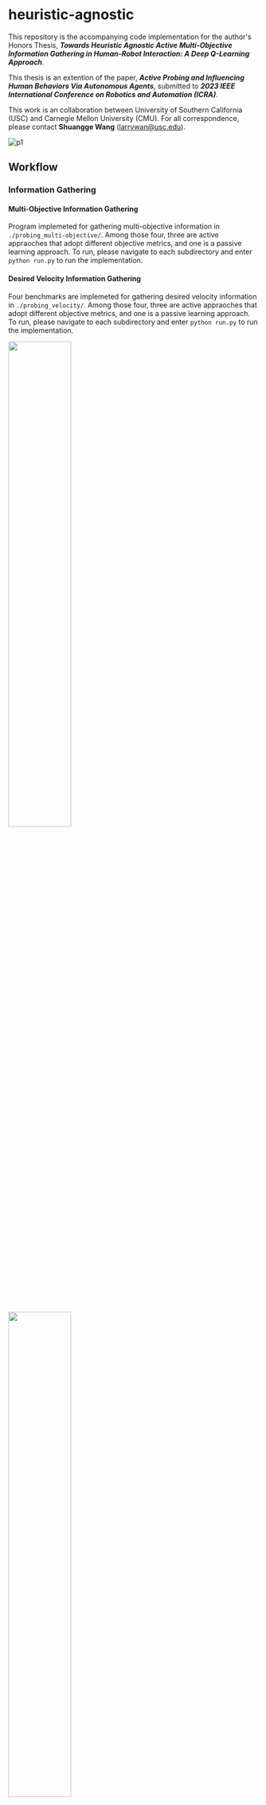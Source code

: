 # heuristic-agnostic

This repository is the accompanying code implementation for the author's Honors Thesis, ***Towards Heuristic Agnostic Active Multi-Objective Information Gathering in
Human-Robot Interaction: A Deep Q-Learning Approach***.

This thesis is an extention of the paper, ***Active Probing and Influencing Human Behaviors Via Autonomous Agents***, submitted to ***2023 IEEE International Conference on Robotics and Automation (ICRA)***.

This work is an collaboration between University of Southern California (USC) and Carnegie Mellon University (CMU). For all correspondence, please contact **Shuangge Wang** (larrywan@usc.edu).

![p1](https://user-images.githubusercontent.com/77814631/193433536-dbaed09b-8bde-471b-834f-320c92466b9c.png)

## Workflow
### Information Gathering

#### Multi-Objective Information Gathering
Program implemeted for gathering multi-objective information in `./probing_multi-objective/`. Among those four, three are active appraoches that adopt different objective metrics, and one is a passive learning approach.
To run, please navigate to each subdirectory and enter `python run.py` to run the implementation.

#### Desired Velocity Information Gathering
Four benchmarks are implemeted for gathering desired velocity information in `./probing_velocity/`. Among those four, three are active appraoches that adopt different objective metrics, and one is a passive learning approach.
To run, please navigate to each subdirectory and enter `python run.py` to run the implementation.


<img src="https://user-images.githubusercontent.com/77814631/200959775-8168a96c-d95f-405f-a2d6-0448ac22e855.png" width=50% height=50%>
<img src="https://user-images.githubusercontent.com/77814631/200959771-4492b933-131f-4514-93ac-b72585ce8721.png" width=50% height=50%>



### Influence
#### Influence Velocity
Please navigate to `./influence_veocity/` and enter `python run.py` to run the implementation.
![p2](https://user-images.githubusercontent.com/77814631/193433537-35d137e1-17a8-4509-b097-b6e0cdbc9c5c.png)


#### Influence Headway
Two benchmarks are implemeted for influencing headway in `./influence_headway/`, one active and the other passive approach.
To run, please navigate to each subdirectory and enter `python run.py` to run the implementation.
![p3](https://user-images.githubusercontent.com/77814631/193433541-ec69e3cf-f7ff-468b-b14b-ead6a87cb617.png)


### Utilities
Some other peripheral scripts, `plot.py` and `animate.py`, are implemented for creating visual presentaion. They do not bear any dependencies on the main programs.

## Dependencies
All import dependencies and requirements are presented in `requirements.txt`, which is also available down below.
```
imageio==2.22.0
matplotlib==3.5.2
numpy==1.23.3
opencv_python==4.6.0.66
pygame==2.1.0
scipy==1.8.1
```

## Contacts
**Shuangge Wang** (University of Southern California), larrywan@usc.edu  
**Yiwei Lyu** (Carnegie Mellon University), yiweilyu@andrew.cmu.edu  
**John M. Dolan** (Carnegie Mellon University), jdolan@andrew.cmu.edu  
**Bhaskar Krishnamachari** (University of Southern California), bkrishna@usc.edu
